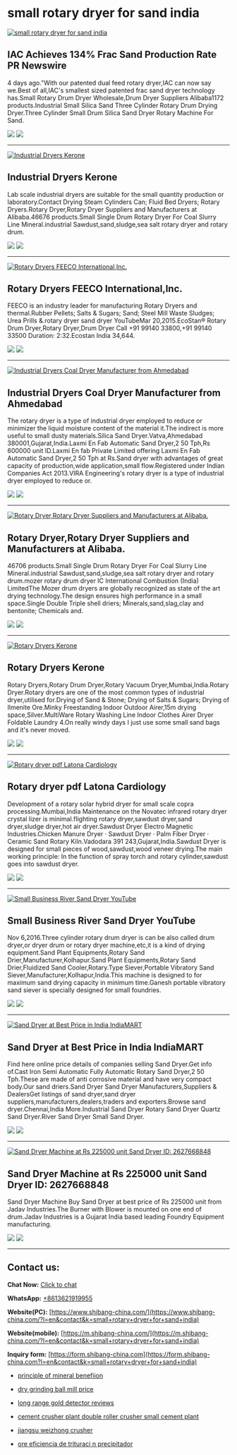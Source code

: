 # small rotary dryer for sand india

<a href="https://swt.shibang-china.com/?l=en&img&k=small+rotary+dryer+for+sand+india" target="_blank">![small rotary dryer for sand india](http://static.shibang-china.com/all-800x300/832.jpg)</a>

## IAC Achieves 134% Frac Sand Production Rate PR Newswire
4 days ago.&quot;With our patented dual feed rotary dryer,IAC can now say we.Best of all,IAC&#39;s smallest sized patented frac sand dryer technology has.Small Rotary Drum Dryer Wholesale,Drum Dryer Suppliers Alibaba1172 products.Industrial Small Silica Sand Three Cylinder Rotary Drum Drying Dryer.Three Cylinder Small Drum Silica Sand Dryer Rotary Machine For Sand.


<a href="https://whatsapp.shibangsoft.com/WhatsApp.php" target="_blank" title="WhatsApp">![](http://static.shibang-china.com/icon/whatsapp.png)</a> <a href="https://swt.shibang-china.com/?l=en&icon&k=small+rotary+dryer+for+sand+india" target="_blank">![](http://static.shibang-china.com/icon/chat-en.png)</a>

---

<a href="https://swt.shibang-china.com/?l=en&img&k=small+rotary+dryer+for+sand+india" target="_blank">![Industrial Dryers Kerone](http://static.shibang-china.com/all-800x300/854.jpg)</a>

## Industrial Dryers Kerone
Lab scale industrial dryers are suitable for the small quantity production or laboratory.Contact Drying Steam Cylinders Can; Fluid Bed Dryers; Rotary Dryers.Rotary Dryer,Rotary Dryer Suppliers and Manufacturers at Alibaba.46676 products.Small Single Drum Rotary Dryer For Coal Slurry Line Mineral.industrial Sawdust,sand,sludge,sea salt rotary dryer and rotary drum.


<a href="https://whatsapp.shibangsoft.com/WhatsApp.php" target="_blank" title="WhatsApp">![](http://static.shibang-china.com/icon/whatsapp.png)</a> <a href="https://swt.shibang-china.com/?l=en&icon&k=small+rotary+dryer+for+sand+india" target="_blank">![](http://static.shibang-china.com/icon/chat-en.png)</a>

---

<a href="https://swt.shibang-china.com/?l=en&img&k=small+rotary+dryer+for+sand+india" target="_blank">![Rotary Dryers FEECO International,Inc.](http://static.shibang-china.com/all-800x300/1322.jpg)</a>

## Rotary Dryers FEECO International,Inc.
FEECO is an industry leader for manufacturing Rotary Dryers and thermal.Rubber Pellets; Salts &amp; Sugars; Sand; Steel Mill Waste Sludges; Urea Prills &amp;.rotary dryer sand dryer YouTubeMar 20,2015.EcoStan® Rotary Drum Dryer,Rotary Dryer,Drum Dryer Call +91 99140 33800,+91 99140 33500 Duration: 2:32.Ecostan India 34,644.


<a href="https://whatsapp.shibangsoft.com/WhatsApp.php" target="_blank" title="WhatsApp">![](http://static.shibang-china.com/icon/whatsapp.png)</a> <a href="https://swt.shibang-china.com/?l=en&icon&k=small+rotary+dryer+for+sand+india" target="_blank">![](http://static.shibang-china.com/icon/chat-en.png)</a>

---

<a href="https://swt.shibang-china.com/?l=en&img&k=small+rotary+dryer+for+sand+india" target="_blank">![Industrial Dryers Coal Dryer Manufacturer from Ahmedabad](http://static.shibang-china.com/all-800x300/438.jpg)</a>

## Industrial Dryers Coal Dryer Manufacturer from Ahmedabad
The rotary dryer is a type of industrial dryer employed to reduce or minimizer the liquid moisture content of the material it.The indirect is more useful to small dusty materials.Silica Sand Dryer.Vatva,Ahmedabad 380001,Gujarat,India.Laxmi En Fab Automatic Sand Dryer,2 50 Tph,Rs 600000 unit ID.Laxmi En fab Private Limited offering Laxmi En Fab Automatic Sand Dryer,2 50 Tph at Rs.Sand dryer with advantages of great capacity of production,wide application,small flow.Registered under Indian Companies Act 2013.VIRA Engineering&#39;s rotary dryer is a type of industrial dryer employed to reduce or.


<a href="https://whatsapp.shibangsoft.com/WhatsApp.php" target="_blank" title="WhatsApp">![](http://static.shibang-china.com/icon/whatsapp.png)</a> <a href="https://swt.shibang-china.com/?l=en&icon&k=small+rotary+dryer+for+sand+india" target="_blank">![](http://static.shibang-china.com/icon/chat-en.png)</a>

---

<a href="https://swt.shibang-china.com/?l=en&img&k=small+rotary+dryer+for+sand+india" target="_blank">![Rotary Dryer,Rotary Dryer Suppliers and Manufacturers at Alibaba.](http://static.shibang-china.com/all-800x300/380.jpg)</a>

## Rotary Dryer,Rotary Dryer Suppliers and Manufacturers at Alibaba.
46706 products.Small Single Drum Rotary Dryer For Coal Slurry Line Mineral.industrial Sawdust,sand,sludge,sea salt rotary dryer and rotary drum.mozer rotary drum dryer IC International Combustion (India) LimitedThe Mozer drum dryers are globally recognized as state of the art drying technology.The design ensures high performance in a small space.Single Double Triple shell driers; Minerals,sand,slag,clay and bentonite; Chemicals and.


<a href="https://whatsapp.shibangsoft.com/WhatsApp.php" target="_blank" title="WhatsApp">![](http://static.shibang-china.com/icon/whatsapp.png)</a> <a href="https://swt.shibang-china.com/?l=en&icon&k=small+rotary+dryer+for+sand+india" target="_blank">![](http://static.shibang-china.com/icon/chat-en.png)</a>

---

<a href="https://swt.shibang-china.com/?l=en&img&k=small+rotary+dryer+for+sand+india" target="_blank">![Rotary Dryers Kerone](http://static.shibang-china.com/all-800x300/336.jpg)</a>

## Rotary Dryers Kerone
Rotary Dryers,Rotary Drum Dryer,Rotary Vacuum Dryer,Mumbai,India.Rotary Dryer.Rotary dryers are one of the most common types of industrial dryer,utilised for.Drying of Sand &amp; Stone; Drying of Salts &amp; Sugars; Drying of Ilmenite Ore.Minky Freestanding Indoor Outdoor Airer,15m drying space,Silver.MultiWare Rotary Washing Line Indoor Clothes Airer Dryer Foldable Laundry 4.On really windy days I just use some small sand bags and it&#39;s never moved.


<a href="https://whatsapp.shibangsoft.com/WhatsApp.php" target="_blank" title="WhatsApp">![](http://static.shibang-china.com/icon/whatsapp.png)</a> <a href="https://swt.shibang-china.com/?l=en&icon&k=small+rotary+dryer+for+sand+india" target="_blank">![](http://static.shibang-china.com/icon/chat-en.png)</a>

---

<a href="https://swt.shibang-china.com/?l=en&img&k=small+rotary+dryer+for+sand+india" target="_blank">![Rotary dryer pdf Latona Cardiology](http://static.shibang-china.com/all-800x300/394.jpg)</a>

## Rotary dryer pdf Latona Cardiology
Development of a rotary solar hybrid dryer for small scale copra processing.Mumbai,India Maintenance on the Novatec infrared rotary dryer crystal lizer is minimal.flighting rotary dryer,sawdust dryer,sand dryer,sludge dryer,hot air dryer.Sawdust Dryer Electro Magnetic Industries.Chicken Manure Dryer &middot; Sawdust Dryer &middot; Palm Fiber Dryer &middot; Ceramic Sand Rotary Kiln.Vadodara 391 243,Gujarat,India.Sawdust Dryer is designed for small pieces of wood,sawdust,wood veneer drying.The main working principle: In the function of spray torch and rotary cylinder,sawdust goes into sawdust dryer.


<a href="https://whatsapp.shibangsoft.com/WhatsApp.php" target="_blank" title="WhatsApp">![](http://static.shibang-china.com/icon/whatsapp.png)</a> <a href="https://swt.shibang-china.com/?l=en&icon&k=small+rotary+dryer+for+sand+india" target="_blank">![](http://static.shibang-china.com/icon/chat-en.png)</a>

---

<a href="https://swt.shibang-china.com/?l=en&img&k=small+rotary+dryer+for+sand+india" target="_blank">![Small Business River Sand Dryer YouTube](http://static.shibang-china.com/all-800x300/832.jpg)</a>

## Small Business River Sand Dryer YouTube
Nov 6,2016.Three cylinder rotary drum dryer is can be also called drum dryer,or dryer drum or rotary dryer machine,etc,it is a kind of drying equipment.Sand Plant Equipments,Rotary Sand Drier,Manufacturer,Kolhapur.Sand Plant Equipments,Rotary Sand Drier,Fluidized Sand Cooler,Rotary.Type Siever,Portable Vibratory Sand Siever,Manufacturer,Kolhapur,India.This machine is designed to for maximum sand drying capacity in minimum time.Ganesh portable vibratory sand siever is specially designed for small foundries.


<a href="https://whatsapp.shibangsoft.com/WhatsApp.php" target="_blank" title="WhatsApp">![](http://static.shibang-china.com/icon/whatsapp.png)</a> <a href="https://swt.shibang-china.com/?l=en&icon&k=small+rotary+dryer+for+sand+india" target="_blank">![](http://static.shibang-china.com/icon/chat-en.png)</a>

---

<a href="https://swt.shibang-china.com/?l=en&img&k=small+rotary+dryer+for+sand+india" target="_blank">![Sand Dryer at Best Price in India IndiaMART](http://static.shibang-china.com/all-800x300/1482.jpg)</a>

## Sand Dryer at Best Price in India IndiaMART
Find here online price details of companies selling Sand Dryer.Get info of.Cast Iron Semi Automatic Fully Automatic Rotary Sand Dryer,2 50 Tph.These are made of anti corrosive material and have very compact body.Our sand driers.Sand Dryer Sand Dryer Manufacturers,Suppliers &amp; DealersGet listings of sand dryer,sand dryer suppliers,manufacturers,dealers,traders and exporters.Browse sand dryer.Chennai,India More.Industrial Sand Dryer Rotary Sand Dryer Quartz Sand Dryer.River Sand Dryer Small Sand Dryer.


<a href="https://whatsapp.shibangsoft.com/WhatsApp.php" target="_blank" title="WhatsApp">![](http://static.shibang-china.com/icon/whatsapp.png)</a> <a href="https://swt.shibang-china.com/?l=en&icon&k=small+rotary+dryer+for+sand+india" target="_blank">![](http://static.shibang-china.com/icon/chat-en.png)</a>

---

<a href="https://swt.shibang-china.com/?l=en&img&k=small+rotary+dryer+for+sand+india" target="_blank">![Sand Dryer Machine at Rs 225000 unit Sand Dryer ID: 2627668848](http://static.shibang-china.com/all-800x300/164.jpg)</a>

## Sand Dryer Machine at Rs 225000 unit Sand Dryer ID: 2627668848
Sand Dryer Machine Buy Sand Dryer at best price of Rs 225000 unit from Jadav Industries.The Burner with Blower is mounted on one end of drum.Jadav Industries is a Gujarat India based leading Foundry Equipment manufacturing.

<a href="https://whatsapp.shibangsoft.com/WhatsApp.php" target="_blank" title="WhatsApp">![](http://static.shibang-china.com/icon/whatsapp.png)</a> <a href="https://swt.shibang-china.com/?l=en&icon&k=small+rotary+dryer+for+sand+india" target="_blank">![](http://static.shibang-china.com/icon/chat-en.png)</a>

---
## Contact us:

**Chat Now:** [Click to chat](https://swt.shibang-china.com?l=en&contact&k=small+rotary+dryer+for+sand+india)

**WhatsApp:**  [+8613621919955](https://whatsapp.shibangsoft.com/WhatsApp.php)

**Website(PC):** [https://www.shibang-china.com/](https://www.shibang-china.com/?l=en&contact&k=small+rotary+dryer+for+sand+india)

**Website(mobile):** [https://m.shibang-china.com/](https://m.shibang-china.com/?l=en&contact&k=small+rotary+dryer+for+sand+india)

**Inquiry form:** [https://form.shibang-china.com](https://form.shibang-china.com?l=en&contact&k=small+rotary+dryer+for+sand+india)

* [principle of mineral benefiion](../134/principle%20of%20mineral%20benefiion.md)

* [dry grinding ball mill price](../128/dry%20grinding%20ball%20mill%20price.md)

* [long range gold detector reviews](../138/long%20range%20gold%20detector%20reviews.md)

* [cement crusher plant double roller crusher small cement plant](../137/cement%20crusher%20plant%20double%20roller%20crusher%20small%20cement%20plant.md)

* [jiangsu weizhong crusher](../136/jiangsu%20weizhong%20crusher.md)

* [ore eficiencia de trituraci n precipitador](../133/ore%20eficiencia%20de%20trituraci%20n%20precipitador.md)